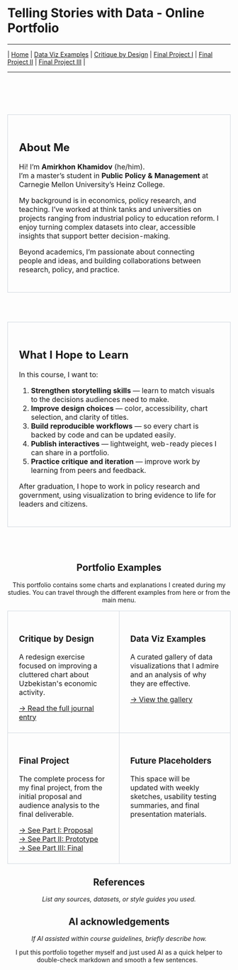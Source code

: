 

# Telling Stories with Data - Online Portfolio

---

| [Home](https://cmustudent.github.io/tswd-portfolio-templates/) | [Data Viz Examples](dataviz-examples) | [Critique by Design](critique-by-design) | [Final Project I](final-project-part-one) | [Final Project II](final-project-part-two) | [Final Project III](final-project-part-three) |

---

<div align="center">

<br>


<br><br>

<div align="center">
<table width="80%">
  <tr>
    <td style="border: 1px solid #d0d7de; border-radius: 6px; padding: 25px;">
      <h2>About Me</h2>
      <p>Hi! I’m <strong>Amirkhon Khamidov</strong> (he/him).<br>
      I’m a master’s student in <strong>Public Policy & Management</strong> at Carnegie Mellon University’s Heinz College.</p>
      <p>My background is in economics, policy research, and teaching. I’ve worked at think tanks and universities on projects ranging from industrial policy to education reform. I enjoy turning complex datasets into clear, accessible insights that support better decision-making.</p>
      <p>Beyond academics, I’m passionate about connecting people and ideas, and building collaborations between research, policy, and practice.</p>
    </td>
  </tr>
</table>
</div>

<br><br>

<div align="center">
<table width="80%">
  <tr>
    <td style="border: 1px solid #d0d7de; border-radius: 6px; padding: 25px;">
      <h2>What I Hope to Learn</h2>
      <p>In this course, I want to:</p>
      <ol>
        <li><strong>Strengthen storytelling skills</strong> — learn to match visuals to the decisions audiences need to make.</li>
        <li><strong>Improve design choices</strong> — color, accessibility, chart selection, and clarity of titles.</li>
        <li><strong>Build reproducible workflows</strong> — so every chart is backed by code and can be updated easily.</li>
        <li><strong>Publish interactives</strong> — lightweight, web-ready pieces I can share in a portfolio.</li>
        <li><strong>Practice critique and iteration</strong> — improve work by learning from peers and feedback.</li>
      </ol>
      <p>After graduation, I hope to work in policy research and government, using visualization to bring evidence to life for leaders and citizens.</p>
    </td>
  </tr>
</table>
</div>

<br><br>

<div align="center">
<h2>Portfolio Examples</h2>
<p>This portfolio contains some charts and explanations I created during my studies. You can travel through the different examples from here or from the main menu.</p>

<table width="80%">
  <tr>
    <td width="50%" style="border: 1px solid #d0d7de; border-radius: 6px; padding: 25px;" valign="top">
      <h3>Critique by Design</h3>
      <p>A redesign exercise focused on improving a cluttered chart about Uzbekistan's economic activity.</p>
      <a href="critique-by-design">→ Read the full journal entry</a>
    </td>
    <td width="50%" style="border: 1px solid #d0d7de; border-radius: 6px; padding: 25px;" valign="top">
      <h3>Data Viz Examples</h3>
      <p>A curated gallery of data visualizations that I admire and an analysis of why they are effective.</p>
      <a href="dataviz-examples">→ View the gallery</a>
    </td>
  </tr>
  <tr>
    <td width="50%" style="border: 1px solid #d0d7de; border-radius: 6px; padding: 25px;" valign="top">
      <h3>Final Project</h3>
      <p>The complete process for my final project, from the initial proposal and audience analysis to the final deliverable.</p>
      <a href="final-project-part-one">→ See Part I: Proposal</a><br>
      <a href="final-project-part-two">→ See Part II: Prototype</a><br>
      <a href="final-project-part-three">→ See Part III: Final</a>
    </td>
    <td width="50%" style="border: 1px solid #d0d7de; border-radius: 6px; padding: 25px;" valign="top">
      <h3>Future Placeholders</h3>
      <p>This space will be updated with weekly sketches, usability testing summaries, and final presentation materials.</p>
    </td>
  </tr>
</table>

</div>



## References

_List any sources, datasets, or style guides you used._



## AI acknowledgements

_If AI assisted within course guidelines, briefly describe how._

I put this portfolio together myself and just used AI as a quick helper to double-check markdown and smooth a few sentences.  

